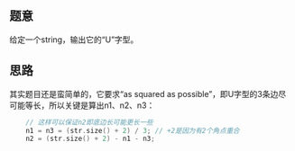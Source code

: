 ## 题意

给定一个string，输出它的“U”字型。

## 思路

其实题目还是蛮简单的，它要求“as squared as possible”，即U字型的3条边尽可能等长，所以关键是算出n1、n2、n3：
```c++
    // 这样可以保证n2即底边长可能更长一些
    n1 = n3 = (str.size() + 2) / 3; // +2是因为有2个角点重合
    n2 = (str.size() + 2) - n1 - n3;
```

